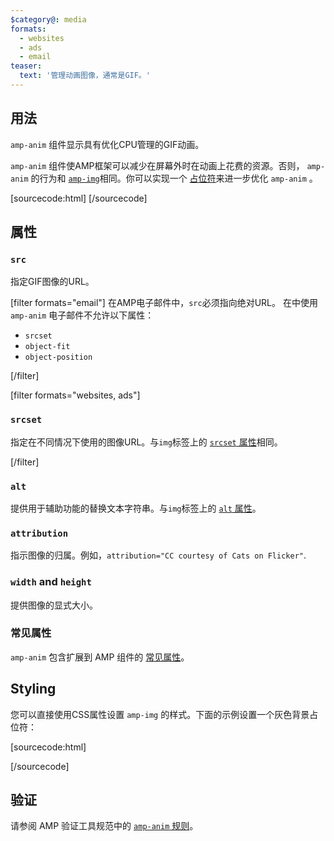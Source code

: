 ```yaml
---
$category@: media
formats:
  - websites
  - ads
  - email
teaser:
  text: '管理动画图像，通常是GIF。'
---
```



<!---
Copyright 2020 The AMP HTML Authors. All Rights Reserved.

Licensed under the Apache License, Version 2.0 (the "License");
you may not use this file except in compliance with the License.
You may obtain a copy of the License at

      http://www.apache.org/licenses/LICENSE-2.0

Unless required by applicable law or agreed to in writing, software
distributed under the License is distributed on an "AS-IS" BASIS,
WITHOUT WARRANTIES OR CONDITIONS OF ANY KIND, either express or implied.
See the License for the specific language governing permissions and
limitations under the License.
-->



## 用法

`amp-anim` 组件显示具有优化CPU管理的GIF动画。

`amp-anim` 组件使AMP框架可以减少在屏幕外时在动画上花费的资源。否则， `amp-anim` 的行为和 [`amp-img`](https://amp.dev/documentation/components/amp-img/)相同。你可以实现一个 [占位符](https://amp.dev/documentation/guides-and-tutorials/develop/style_and_layout/placeholders/)来进一步优化 `amp-anim` 。

[sourcecode:html]
<amp-anim width="400" height="300" src="my-gif.gif">
  <amp-img placeholder width="400" height="300" src="my-gif-screencap.jpg">
  </amp-img>
</amp-anim>
[/sourcecode]

## 属性

### `src`

指定GIF图像的URL。

[filter formats="email"]
在AMP电子邮件中，`src`必须指向绝对URL。 在中使用 `amp-anim` 电子邮件不允许以下属性：

- `srcset`
- `object-fit`
- `object-position`

[/filter]

[filter formats="websites, ads"]

### `srcset`

指定在不同情况下使用的图像URL。与`img`标签上的 [`srcset` 属性](https://developer.mozilla.org/en-US/docs/Web/HTML/Element/img#attr-srcset)相同。

[/filter]

### `alt`

提供用于辅助功能的替换文本字符串。与`img`标签上的 [`alt` 属性](https://www.w3schools.com/tags/att_img_alt.asp)。

### `attribution`

指示图像的归属。例如，`attribution="CC courtesy of Cats on Flicker"`.

### `width` and `height`

提供图像的显式大小。

### 常见属性

`amp-anim` 包含扩展到 AMP 组件的
[常见属性](https://amp.dev/documentation/guides-and-tutorials/learn/common_attributes)。

## Styling

您可以直接使用CSS属性设置 `amp-img` 的样式。下面的示例设置一个灰色背景占位符：

[sourcecode:html]
<style amp-custom>
      .amp-anim {
          background-color: grey;
       }
</style>
[/sourcecode]

## 验证

请参阅 AMP 验证工具规范中的 [`amp-anim` 规则](https://github.com/ampproject/amphtml/blob/master/extensions/amp-anim/validator-amp-anim.protoascii)。